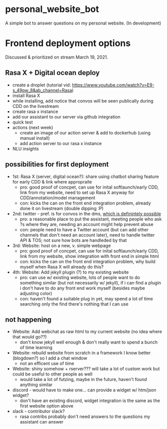 # personal_website_bot
A simple bot to answer questions on my personal website. (In development)

# Frontend deployment options

Discussed & prioritized on stream March 19, 2021.

## Rasa X + Digital ocean deploy
- create a droplet (tutorial vid: https://www.youtube.com/watch?v=E9-s_49pw_8&ab_channel=Rasa)
- install Rasa X
- while installing, add notice that convos will be seen publically during CDD on the livestream
- create rasa x instance
- add our assistant to our server via github integration
- quick test
- actions (next week)
    - create an image of our action server & add to dockerhub (using manual install)
    - add action server to our rasa x instance
- NLU insights

## possibilities for first deployment
- 1st: Rasa X (server, digital ocean?): share using chatbot sharing feature for early CDD & link where appropraite
    - pro: good proof of concpet, can use for inital softlaunch/early CDD, link from my website, need to set up Rasa X anyway for CDD/annotation/model management
    - con: kicks the can on the front end integration problem, already done it on livestream (double dipping :P)
- 2nd: twitter - pref. is for convos in the dms, [which is definintely possible](https://www.freecodecamp.org/news/how-to-create-your-own-auto-direct-message-twitter-bot-for-free-e851265ce730/)
    - pro: a reasonable place to put the assistant, meeting people who ask ?s where they are, needing an account might help prevent abuse
    - con: people need to have a Twitter account (but can add other channels that don't need an account later), need to handle twitter API & TOS; not sure how bots are handleded by that
- 3rd: Website: host on a new, v. simple webpage
    - pro: good proof of concpet, can use for inital softlaunch/early CDD, link from my website, show integration with front end in simple html
    - con: kicks the can on the front end integration problem, why build myself when Rasa X will already do this?
- 4th: Website: Add jekyll plugin (?) to my existing website
    - pro: can use w/ existing website, lots of people want to do something similar (but not necessarily w/ jekyll), if i can find a plugin i don't have to do any front end work myself (besides maybe adjusting color) 
    - con: haven't found a suitable plug in yet, may spend a lot of time searching only the find there's nothing that I can use


## not happening
- Website: Add webchat as raw html to my current website (no idea where that would go??)
     - don't know jekyll well enough & don't really want to spend a bunch of time learning
- Website: rebuild website from scratch in a framework I know better (blogdown?) so I add a chat window
    - not an efficent use of time
- Website: shiny somehow + rserver??? will take a lot of custom work but could be useful to other people as well
    - would take a lot of futzing, maybe in the future, haven't found anything similar 
- discord - would have to make one... can provide a widget w/ htm/json widget?
    - don't have an existing discord, widget integration is the same as the first website option above 
- slack - contributor slack?
    - rasa contribs probably don't need answers to the questions my assistant can answer

